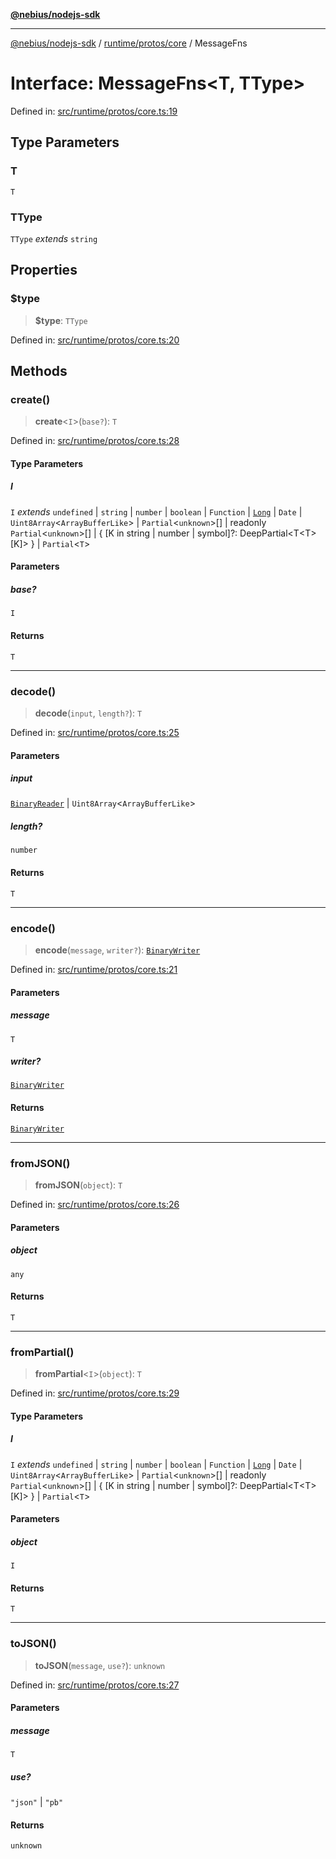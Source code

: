 [**@nebius/nodejs-sdk**](../../../../README.md)

---

[@nebius/nodejs-sdk](../../../../README.md) / [runtime/protos/core](../README.md) / MessageFns

# Interface: MessageFns\<T, TType\>

Defined in: [src/runtime/protos/core.ts:19](https://github.com/nebius/nodejs-sdk/blob/2ec552fb564ad8fdbf78c4eb6e73ce9101501e8a/src/runtime/protos/core.ts#L19)

## Type Parameters

### T

`T`

### TType

`TType` _extends_ `string`

## Properties

### $type

> **$type**: `TType`

Defined in: [src/runtime/protos/core.ts:20](https://github.com/nebius/nodejs-sdk/blob/2ec552fb564ad8fdbf78c4eb6e73ce9101501e8a/src/runtime/protos/core.ts#L20)

## Methods

### create()

> **create**\<`I`\>(`base?`): `T`

Defined in: [src/runtime/protos/core.ts:28](https://github.com/nebius/nodejs-sdk/blob/2ec552fb564ad8fdbf78c4eb6e73ce9101501e8a/src/runtime/protos/core.ts#L28)

#### Type Parameters

##### I

`I` _extends_ `undefined` \| `string` \| `number` \| `boolean` \| `Function` \| [`Long`](../classes/Long.md) \| `Date` \| `Uint8Array`\<`ArrayBufferLike`\> \| `Partial`\<`unknown`\>[] \| readonly `Partial`\<`unknown`\>[] \| \{ \[K in string \| number \| symbol\]?: DeepPartial\<T\<T\>\[K\]\> \} \| `Partial`\<`T`\>

#### Parameters

##### base?

`I`

#### Returns

`T`

---

### decode()

> **decode**(`input`, `length?`): `T`

Defined in: [src/runtime/protos/core.ts:25](https://github.com/nebius/nodejs-sdk/blob/2ec552fb564ad8fdbf78c4eb6e73ce9101501e8a/src/runtime/protos/core.ts#L25)

#### Parameters

##### input

[`BinaryReader`](../classes/BinaryReader.md) | `Uint8Array`\<`ArrayBufferLike`\>

##### length?

`number`

#### Returns

`T`

---

### encode()

> **encode**(`message`, `writer?`): [`BinaryWriter`](../classes/BinaryWriter.md)

Defined in: [src/runtime/protos/core.ts:21](https://github.com/nebius/nodejs-sdk/blob/2ec552fb564ad8fdbf78c4eb6e73ce9101501e8a/src/runtime/protos/core.ts#L21)

#### Parameters

##### message

`T`

##### writer?

[`BinaryWriter`](../classes/BinaryWriter.md)

#### Returns

[`BinaryWriter`](../classes/BinaryWriter.md)

---

### fromJSON()

> **fromJSON**(`object`): `T`

Defined in: [src/runtime/protos/core.ts:26](https://github.com/nebius/nodejs-sdk/blob/2ec552fb564ad8fdbf78c4eb6e73ce9101501e8a/src/runtime/protos/core.ts#L26)

#### Parameters

##### object

`any`

#### Returns

`T`

---

### fromPartial()

> **fromPartial**\<`I`\>(`object`): `T`

Defined in: [src/runtime/protos/core.ts:29](https://github.com/nebius/nodejs-sdk/blob/2ec552fb564ad8fdbf78c4eb6e73ce9101501e8a/src/runtime/protos/core.ts#L29)

#### Type Parameters

##### I

`I` _extends_ `undefined` \| `string` \| `number` \| `boolean` \| `Function` \| [`Long`](../classes/Long.md) \| `Date` \| `Uint8Array`\<`ArrayBufferLike`\> \| `Partial`\<`unknown`\>[] \| readonly `Partial`\<`unknown`\>[] \| \{ \[K in string \| number \| symbol\]?: DeepPartial\<T\<T\>\[K\]\> \} \| `Partial`\<`T`\>

#### Parameters

##### object

`I`

#### Returns

`T`

---

### toJSON()

> **toJSON**(`message`, `use?`): `unknown`

Defined in: [src/runtime/protos/core.ts:27](https://github.com/nebius/nodejs-sdk/blob/2ec552fb564ad8fdbf78c4eb6e73ce9101501e8a/src/runtime/protos/core.ts#L27)

#### Parameters

##### message

`T`

##### use?

`"json"` | `"pb"`

#### Returns

`unknown`
